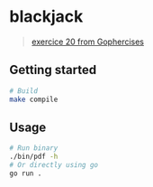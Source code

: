 # blackjack

> [exercice 20 from Gophercises](https://gophercises.com/exercises/pdf)

## Getting started

```bash
# Build
make compile
```

## Usage

```bash
# Run binary
./bin/pdf -h
# Or directly using go
go run .
```
